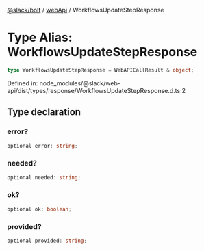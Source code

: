 [@slack/bolt](../../../../index.md) / [webApi](../index.md) / WorkflowsUpdateStepResponse

# Type Alias: WorkflowsUpdateStepResponse

```ts
type WorkflowsUpdateStepResponse = WebAPICallResult & object;
```

Defined in: node\_modules/@slack/web-api/dist/types/response/WorkflowsUpdateStepResponse.d.ts:2

## Type declaration

### error?

```ts
optional error: string;
```

### needed?

```ts
optional needed: string;
```

### ok?

```ts
optional ok: boolean;
```

### provided?

```ts
optional provided: string;
```
